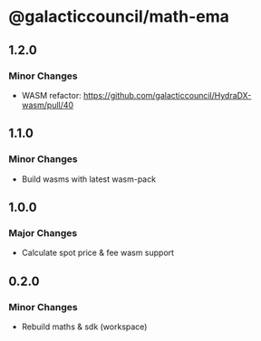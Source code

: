 # @galacticcouncil/math-ema

## 1.2.0

### Minor Changes

- WASM refactor: https://github.com/galacticcouncil/HydraDX-wasm/pull/40

## 1.1.0

### Minor Changes

- Build wasms with latest wasm-pack

## 1.0.0

### Major Changes

- Calculate spot price & fee wasm support

## 0.2.0

### Minor Changes

- Rebuild maths & sdk (workspace)
